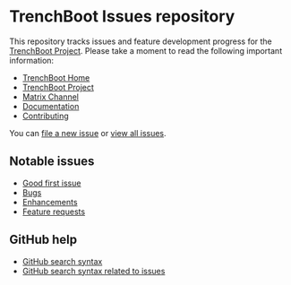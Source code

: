 # TrenchBoot Issues repository

This repository tracks issues and feature development progress for the
[TrenchBoot Project](https://trenchboot.org/). Please take a moment to read the
following important information:

* [TrenchBoot Home](https://trenchboot.org)
* [TrenchBoot Project](https://github.com/TrenchBoot)
* [Matrix Channel](https://matrix.to/#/#OSFW-Trenchboot:matrix.org)
* [Documentation](https://github.com/TrenchBoot/documentation)
* [Contributing](https://github.com/TrenchBoot/documentation/blob/master/CONTRIBUTING.md)

You can [file a new issue](https://github.com/TrenchBoot/trenchboot-issues/issues/new/choose)
or [view all issues](https://github.com/TrenchBoot/trenchboot-issues-testing/issues).

## Notable issues

* [Good first issue](https://github.com/TrenchBoot/trenchboot-issues/issues?q=is%3Aissue+is%3Aopen+label%3A%22T%3A+good+first+issue%22)
* [Bugs](https://github.com/TrenchBoot/trenchboot-issues/issues?q=is%3Aissue+is%3Aopen+label%3A%22T%3A+bug%22)
* [Enhancements](https://github.com/TrenchBoot/trenchboot-issues/issues?q=is%3Aissue+is%3Aopen+label%3A%22T%3A+enhancement%22)
* [Feature requests](https://github.com/TrenchBoot/trenchboot-issues/issues?q=is%3Aissue+is%3Aopen+label%3A%22T%3A+feature+request%22)

## GitHub help

* [GitHub search syntax](https://help.github.com/articles/search-syntax/)
* [GitHub search syntax related to issues](https://help.github.com/articles/searching-issues/)
